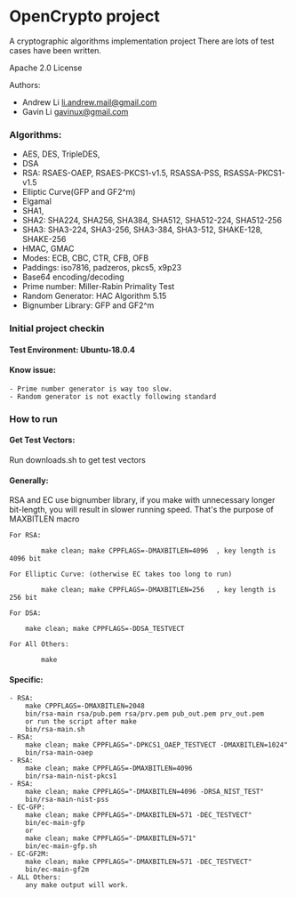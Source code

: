 # OpenCrypto project
A cryptographic algorithms implementation project
There are lots of test cases have been written.

Apache 2.0 License

Authors:
- Andrew Li li.andrew.mail@gmail.com
- Gavin Li gavinux@gmail.com
### Algorithms:
- AES, DES, TripleDES, 
- DSA
- RSA: RSAES-OAEP, RSAES-PKCS1-v1.5, RSASSA-PSS, RSASSA-PKCS1-v1.5
- Elliptic Curve(GFP and GF2^m)
- Elgamal
- SHA1, 
- SHA2: SHA224, SHA256, SHA384, SHA512, SHA512-224, SHA512-256
- SHA3: SHA3-224, SHA3-256, SHA3-384, SHA3-512, SHAKE-128, SHAKE-256
- HMAC, GMAC
- Modes: ECB, CBC, CTR, CFB, OFB
- Paddings: iso7816, padzeros, pkcs5, x9p23
- Base64 encoding/decoding
- Prime number: Miller-Rabin Primality Test
- Random Generator: HAC Algorithm 5.15
- Bignumber Library: GFP and GF2^m


### Initial project checkin
#### Test Environment: Ubuntu-18.0.4
#### Know issue:
    - Prime number generator is way too slow.
    - Random generator is not exactly following standard


### How to run
#### Get Test Vectors:
Run downloads.sh to get test vectors

#### Generally:
RSA and EC use bignumber library, if you make with unnecessary longer bit-length, 
you will result in slower running speed. That's the purpose of MAXBITLEN macro

    For RSA:
```
        make clean; make CPPFLAGS=-DMAXBITLEN=4096  , key length is 4096 bit
```
    For Elliptic Curve: (otherwise EC takes too long to run)
```
        make clean; make CPPFLAGS=-DMAXBITLEN=256   , key length is 256 bit
```
    For DSA:
```
	make clean; make CPPFLAGS=-DDSA_TESTVECT
```
    For All Others:
```
        make
```

#### Specific:
    - RSA:
        make CPPFLAGS=-DMAXBITLEN=2048
        bin/rsa-main rsa/pub.pem rsa/prv.pem pub_out.pem prv_out.pem
        or run the script after make
        bin/rsa-main.sh
    - RSA:
        make clean; make CPPFLAGS="-DPKCS1_OAEP_TESTVECT -DMAXBITLEN=1024"
        bin/rsa-main-oaep
    - RSA:
        make clean; make CPPFLAGS=-DMAXBITLEN=4096
        bin/rsa-main-nist-pkcs1
    - RSA:
        make clean; make CPPFLAGS="-DMAXBITLEN=4096 -DRSA_NIST_TEST"
        bin/rsa-main-nist-pss
    - EC-GFP:
        make clean; make CPPFLAGS="-DMAXBITLEN=571 -DEC_TESTVECT"
        bin/ec-main-gfp
        or
        make clean; make CPPFLAGS="-DMAXBITLEN=571"
        bin/ec-main-gfp.sh
    - EC-GF2M:
        make clean; make CPPFLAGS="-DMAXBITLEN=571 -DEC_TESTVECT"
        bin/ec-main-gf2m
    - ALL Others:
        any make output will work.


